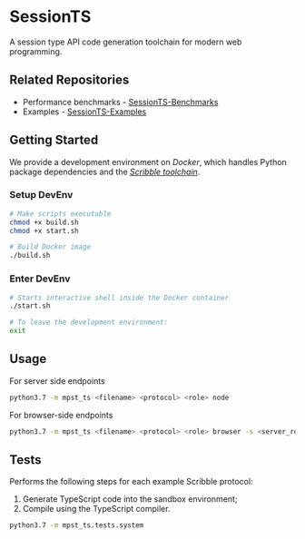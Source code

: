 # SessionTS
A session type API code generation toolchain for modern web programming.

## Related Repositories
* Performance benchmarks - [SessionTS-Benchmarks](https://github.com/ansonmiu0214/SessionTS-Benchmarks)
* Examples - [SessionTS-Examples](https://github.com/ansonmiu0214/SessionTS-Examples)

## Getting Started
We provide a development environment on _Docker_, which handles Python package dependencies and the [_Scribble toolchain_](https://github.com/scribble/scribble-java/).

### Setup DevEnv
```bash
# Make scripts executable
chmod +x build.sh
chmod +x start.sh

# Build Docker image
./build.sh
```

### Enter DevEnv
```bash
# Starts interactive shell inside the Docker container
./start.sh

# To leave the development environment:
exit
```

## Usage

For server side endpoints
```bash
python3.7 -m mpst_ts <filename> <protocol> <role> node
```

For browser-side endpoints
```bash
python3.7 -m mpst_ts <filename> <protocol> <role> browser -s <server_role>
```

## Tests

Performs the following steps for each example Scribble protocol:
1. Generate TypeScript code into the sandbox environment;
2. Compile using the TypeScript compiler.

```bash
python3.7 -m mpst_ts.tests.system
```